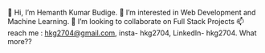 
👋 Hi,
I’m Hemanth Kumar Budige.
👀 I’m interested in Web Development and Machine Learning.
💞️ I’m looking to collaborate on Full Stack Projects
📫 reach me : hkg2704@gmail.com, insta- hkg2704, LinkedIn- hkg2704.
What more??
